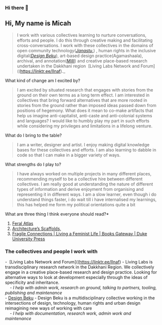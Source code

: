### Hi there 👋

<!--
**micahchoo/micahchoo** is a ✨ _special_ ✨ repository because its `README.md` (this file) appears on your GitHub profile.

Here are some ideas to get you started:

- 🔭 I’m currently working on ...
- 🌱 I’m currently learning ...
- 👯 I’m looking to collaborate on ...
- 🤔 I’m looking for help with ...
- 💬 Ask me about ...
- 📫 How to reach me: ...
- 😄 Pronouns: ...
- ⚡ Fun fact: ...
-->


## Hi, My name is Micah  
  
  

>I work with various collectives learning to nurture conversations, efforts and people. I do this through creative making and facilitating cross-conversations. I work with these collectives in the domains of open community technology(_[Janastu,](https://open.janastu.org/)_) , human rights in the inclusive digital(_[Design Beku](https://designbeku.in/)_), art-based design practice(Agamashaala), archival, and annotation(_[Milli](https://www.milli.link/)_) and creative place-based research undertaken in the Dakkhani region  [Living Labs Network and Forum]((https://linktr.ee/llnaf)._
  
What kind of change am I excited by?

>I am excited by situated research that engages with stories from the ground on their own terms as a long term effect. I am interested in collectives that bring forward alternatives that are more rooted in stories from the ground rather than imposed ideas passed down from positions of hegemony. What does it mean to co-make artifacts that help us imagine anti-capitalist, anti-caste and anti-colonial systems and languages? I would like to humbly play my part in such efforts while considering my privileges and limitations in a lifelong venture.

What do I bring to the table?

>I am a writer, designer and artist. I enjoy making digital knowledge bases for these collectives and efforts. I am also learning to dabble in code so that I can make in a bigger variety of ways.

What strengths do I play to?

>I have always worked on multiple projects in many different places, recommending myself to be a collective hire between different collectives. I am really good at understanding the nature of different types of information and derive enjoyment from organising and representing it in different ways. I am a slow learner, even though i do understand things faster, i do wait till i have internalised my learnings, this has helped me form my political orientations quite a bit

What are three thing I think everyone should read?*
1. [Feral Atlas](https://feralatlas.supdigital.org/?cd=true&rr=true&cdex=true)
2. [Architecture’s Scaffolds,](https://www.e-flux.com/architecture/overgrowth/221616/architecture-s-scaffolds/)
3. [Fragile Connections | Living a Feminist Life | Books Gateway | Duke University Press](https://read.dukeupress.edu/books/book/1933/chapter-abstract/191601/Fragile-Connections?redirectedFrom=fulltext)


  
### The collectives and people I work with  
  
-  [Living Labs Network and Forum]((https://linktr.ee/llnaf) - Living Labs is transdisciplinary research network in the Dakkhani Region. We collectively engage in a creative place-based research and design practice. Looking for alternative ways to look at development especially through the ideas of specificity and inheritance.  
    *- I help with admin work, research on ground, talking to partners, tooling, publishing and maintenance*  
- [Design Beku](https://designbeku.in) - Design Beku is a multidisciplinary collective working in the intersections of design, technology, human rights and urban design reimagining new ways of working with care   
    *- I help with documentation, research work, admin work and maintenance*  
